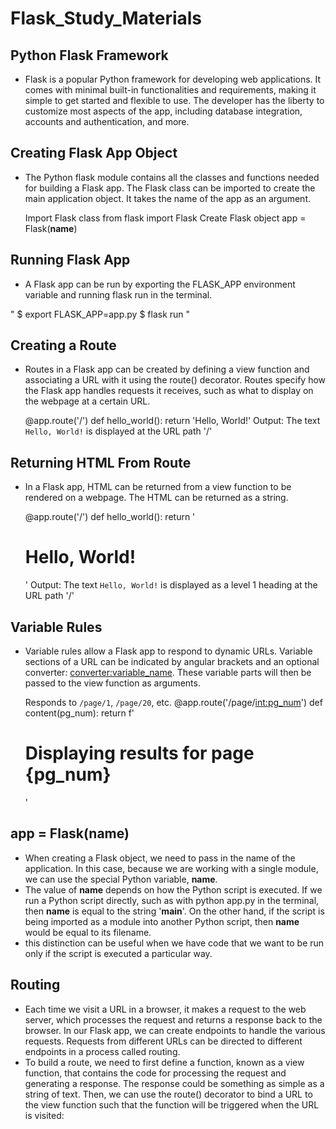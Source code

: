 # Flask_Study_Materials


## Python Flask Framework
- Flask is a popular Python framework for developing web applications. It comes with minimal built-in functionalities and requirements, making it simple to get started and flexible to use. The developer has the liberty to customize most aspects of the app, including database integration, accounts and authentication, and more.

## Creating Flask App Object
- The Python flask module contains all the classes and functions needed for building a Flask app. The Flask class can be imported to create the main application object. It takes the name of the app as an argument.
  
  Import Flask class
  from flask import Flask
  Create Flask object
  app = Flask(__name__)


## Running Flask App
- A Flask app can be run by exporting the FLASK_APP environment variable and running flask run in the terminal.

 " $ export FLASK_APP=app.py
   $ flask run "

## Creating a Route
- Routes in a Flask app can be created by defining a view function and associating a URL with it using the route() decorator. Routes specify how the Flask app handles requests it receives, such as what to display on the webpage at a certain URL.

  @app.route('/')
  def hello_world():
    return 'Hello, World!'
  Output: The text `Hello, World!` is displayed at the URL path '/'

## Returning HTML From Route
- In a Flask app, HTML can be returned from a view function to be rendered on a webpage. The HTML can be returned as a string.

  @app.route('/')
  def hello_world():
    return '<h1>Hello, World!</h1>'
  Output: The text `Hello, World!` is displayed as a level 1 heading at the URL path '/'

## Variable Rules
- Variable rules allow a Flask app to respond to dynamic URLs. Variable sections of a URL can be indicated by angular brackets and an optional converter: <converter:variable_name>. These variable parts will then be passed to the view function as arguments.

  Responds to `/page/1`, `/page/20`, etc.
  @app.route('/page/<int:pg_num>')
  def content(pg_num):
    return f'<h1>Displaying results for page {pg_num}</h1>'

## app = Flask(__name__)
- When creating a Flask object, we need to pass in the name of the application. In this case, because we are working with a single module, we can use the special Python variable, __name__.
- The value of __name__ depends on how the Python script is executed. If we run a Python script directly, such as with python app.py in the terminal, then __name__ is equal to the string '__main__'. On the other hand, if the script is being imported as a module into another Python script, then __name__ would be equal to its filename.
- this distinction can be useful when we have code that we want to be run only if the script is executed a particular way.

## Routing
- Each time we visit a URL in a browser, it makes a request to the web server, which processes the request and returns a response back to the browser. In our Flask app, we can create endpoints to handle the various requests. Requests from different URLs can be directed to different endpoints in a process called routing.
- To build a route, we need to first define a function, known as a view function, that contains the code for processing the request and generating a response. The response could be something as simple as a string of text. Then, we can use the route() decorator to bind a URL to the view function such that the function will be triggered when the URL is visited:
